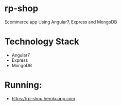 
# rp-shop
Ecommerce app Using Angular7, Express and MongoDB

# Technology Stack
- Angular7
- Express
- MongoDB

# Running:
- https://rp-shop.herokuapp.com 

